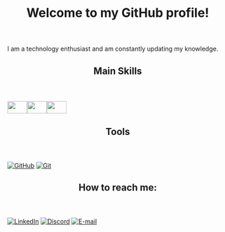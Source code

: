 
<html>

<img src="https://komarev.com/ghpvc/?username=JadnaCaetano&style=flat-square&color=blue" alt=""/>
	
</div><header><h1>Welcome to my GitHub profile!</h1></header>

I am a technology enthusiast and am constantly updating my knowledge. 

<header><h2>Main Skills</h2></header>   

<img src="https://img.icons8.com/?size=100&id=108784&format=png&color=000000" width="45" height="28"/><img src="https://img.icons8.com/?size=100&id=38561&format=png&color=000000" width="45" height="28"/><img src="https://img.icons8.com/?size=100&id=9nLaR5KFGjN0&format=png&color=000000" width="45" height="28"/>
                  
<header><h2>Tools</h2></header> 

[![GitHub](https://img.shields.io/badge/GitHub-000?style=for-the-badge&logo=github&logoColor=30A3DC)](https://docs.github.com/)
[![Git](https://img.shields.io/badge/Git-000?style=for-the-badge&logo=git&logoColor=E94D5F)](https://git-scm.com/doc)  
	
<header><h2>How to reach me:</header></h2> 

[![LinkedIn](https://img.shields.io/badge/LinkedIn-000?style=for-the-badge&logo=linkedin&logoColor=0E76A8)](https://www.linkedin.com/in/jadna-caetano-ti/) [![Discord](https://img.shields.io/badge/Discord-000?style=for-the-badge&logo=discord)](https://discord.com/channels/@jadna.ti) [![E-mail](https://img.shields.io/badge/-Email-000?style=for-the-badge&logo=microsoft-outlook&logoColor=007BFF)](mailto:jadna.caetano@gmail.com)			            			
</html>

